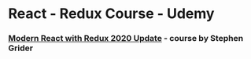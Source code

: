 # React - Redux Course - Udemy

### [Modern React with Redux 2020 Update](https://www.udemy.com/course/react-redux/) - course by Stephen Grider
